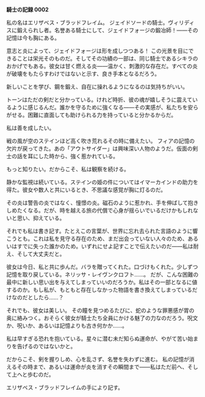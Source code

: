 <!-- title: エリザベスの日記: 2日目 -->

**騎士の記録 0002**

私の名はエリザベス・ブラッドフレイム。
ジェイドソードの騎士。ヴィリディスに鍛えられし者。名誉ある騎士にして、ジェイドフォージの鍛冶師！――その記憶は今も胸にある。

意志と炎によって、ジェイドフォージは形を成しつつある！
この光景を目にできることは栄光そのものだ。そしてその功績の一部は、同じ騎士であるシキラのおかげでもある。彼女は甘く燃える炎――温かく、刺激的な存在だ。すべての炎が破壊をもたらすわけではないと示す、良き手本となるだろう。

新しいことを学び、鋼を鍛え、自在に操れるようになるのは気持ちがいい。

トーンはただの剣だと分かっている。けれど時折、彼の魂が嬉しそうに震えているように感じるんだ。誰かを守るために強くなる――その実感が、私たちを安らがせる。困難に直面しても助けられる力を持っていると分かるからだ。

私は善を成したい。

戦の風が空のステインほど高く吹き荒れるその時に備えたい。
フィアの記憶の欠片が戻ってきた。あの「アウトサイダー」は興味深い人物のようだ。仮面の剣士の話を耳にした時から、強く惹かれている。

もっと知りたい。だからこそ、私は観察を続ける。

静かな監視は続いている。ステインの姫の件についてはイマーカインドの助力を得た。彼女や数人と共にいるとき、不思議な感覚が胸に灯るのだ。

その炎は警告の炎ではなく、憧憬の炎。磁石のように惹かれ、手を伸ばして抱きしめたくなる。だが、時を越える旅の代償で心身が揺らいでいるだけかもしれないと思い、抑えている。

それでも私は書き記す。たとえこの言葉が、世界に忘れ去られた言語のように響こうとも。これは私を見守る存在のため、まだ出会っていない人々のため、あるいはすでに失った誰かのため。いずれにせよ記すことで伝えたいのだ――私は耐え、そして大丈夫だと。

彼女は今日、私と共に歩んだ。バラを贈ってくれた。口づけもくれた。少しずつ記憶を取り戻している。ネリッサ・レイヴンクロフト……。
だが、こんな困難の最中に新しい思い出を与えてしまっていいのだろうか。私はその一部となるに値するのか。もし私が、もともと存在しなかった物語を書き換えてしまっているだけなのだとしたら……？

それでも、彼女は美しい。
その瞳を見つめるたびに、蛇のような罪悪感が胃の奥に絡みつく。おそらく彼女が騎士たち全員にかける魅了の力なのだろう。呪文か、呪いか、あるいは記憶よりも古き何かか……。

私は早すぎる恐れを抱いている。星々に潜む未だ知らぬ運命が、やがて苦い始まりを告げるのではないかと。

だからこそ、剣を握りしめ、心を乱さず、名誉を失わずに進む。
私の記憶が消えるその時まで、あるいは運命が炎を消すその瞬間まで――私はただ前へ、そして上へと歩むのだ。

エリザベス・ブラッドフレイムの手により記す。
